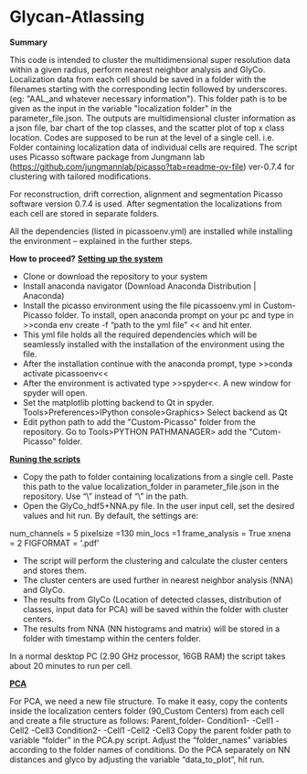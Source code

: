 # Glycan-Atlassing
**Summary** 

This code is intended to cluster the multidimensional super resolution data within a given radius, perform nearest neighbor analysis and GlyCo. Localization data from each cell should be saved in a folder with the filenames starting with the corresponding lectin followed by underscores. (eg: "AAL_and whatever necessary information"). This folder path is to be given as the input in the variable "localization folder" in the parameter_file.json.
The outputs are multidimensional cluster information as a json file, bar chart of the top classes, and the scatter plot of top x class location.  Codes are supposed to be run at the level of a single cell. i.e. Folder containing localization data of individual cells are required. 
The script uses Picasso software package from Jungmann lab (https://github.com/jungmannlab/picasso?tab=readme-ov-file) ver-0.7.4 for clustering with tailored modifications.


For reconstruction, drift correction, alignment and segmentation Picasso software version 0.7.4 is used. After segmentation the localizations from each cell are stored in separate folders. 

All the dependencies (listed in picassoenv.yml) are installed while installing the environment – explained in the further steps.

**How to proceed?**
**<u>Setting up the system</u>**
* Clone or download the repository to your system
* Install anaconda navigator (Download Anaconda Distribution | Anaconda)
* Install the picasso environment using the file picassoenv.yml in Custom-Picasso folder. To install, open anaconda prompt on your pc and type in >>conda env create -f “path to the yml file” << and hit enter.
* This yml file holds all the required dependencies which will be seamlessly installed with the installation of the environment using the file. 
* After the installation continue with the anaconda prompt, type >>conda activate picassoenv<<
* After the environment is activated type >>spyder<<. A new window for spyder will open.
* Set the matplotlib plotting backend to Qt in spyder. Tools>Preferences>IPython console>Graphics> Select backend as Qt
* Edit python path to add the "Custom-Picasso" folder from the repository. Go to Tools>PYTHON PATHMANAGER> add the "Cutom-Picasso" folder.

**<u>Runing the scripts</u>**
* Copy the path to folder containing localizations from a single cell. Paste this path to the value localization_folder in parameter_file.json in the repository. Use “\\” instead of “\” in the path.
*  Open the GlyCo_hdf5+NNA.py file. In the user input cell, set the desired values and hit run. By default, the settings are:

num_channels = 5
pixelsize =130
min_locs =1
frame_analysis = True
xnena = 2
FIGFORMAT = '.pdf'


* The script will perform the clustering and calculate the cluster centers and stores them. 
* The cluster centers are used further in nearest neighbor analysis (NNA) and GlyCo. 
* The results from GlyCo (Location of detected classes, distribution of classes, input data for PCA) will be saved within the folder with cluster centers.
* The results from NNA (NN histograms and matrix) will be stored in a folder with timestamp within the centers folder.

In a normal desktop PC (2.90 GHz processor, 16GB RAM) the script takes about 20 minutes to run per cell. 

**<u>PCA</u>**

For PCA, we need a new file structure. To make it easy, copy the contents inside the localization centers folder (90_Custom Centers) from each cell and create a file structure as follows:
Parent_folder-
	Condition1-
		-Cell1
		-Cell2
		-Cell3
	Condition2-
		-Cell1
		-Cell2
		-Cell3
Copy the parent folder path to variable “folder” in the PCA.py script. Adjust the “folder_names” variables according to the folder names of conditions. Do the PCA separately on NN distances and glyco by adjusting the variable “data_to_plot”, hit run.



